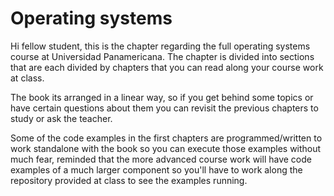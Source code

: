 # Operating systems

Hi fellow student, this is the chapter regarding the full operating systems course at Universidad Panamericana.
The chapter is divided into sections that are each divided by chapters that you can read along your course work at class.

The book its arranged in a linear way, so if you get behind some topics or have certain questions about them you can revisit
the previous chapters to study or ask the teacher.

Some of the code examples in the first chapters are programmed/written to work standalone with the book so you can execute
those examples without much fear, reminded that the more advanced course work will have code examples of a much larger component
so you'll have to work along the repository provided at class to see the examples running.
